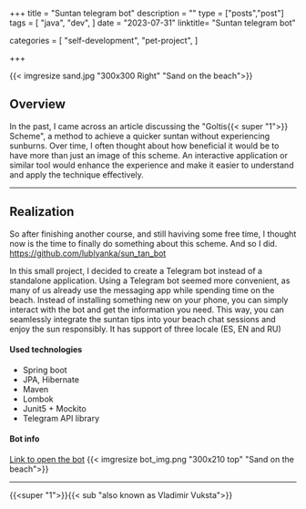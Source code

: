 +++
title = "Suntan telegram bot" 
description = ""
type = ["posts","post"]
tags = [
    "java",
    "dev",
]
date = "2023-07-31"
linktitle= "Suntan telegram bot"

categories = [
    "self-development",
    "pet-project",
]

+++

 {{< imgresize sand.jpg "300x300 Right" "Sand on the beach">}} 

## Overview

 In the past, I came across an article discussing the "Goltis{{< super "1">}} Scheme", a method to achieve a quicker suntan without experiencing sunburns. Over time, I often thought about how beneficial it would be to have more than just an image of this scheme. An interactive application or similar tool would enhance the experience and make it easier to understand and apply the technique effectively.

-----------------
## Realization
So after finishing another course, and still haviving some free time, I thought now is the time to finally do something about this scheme. And so I did. 
https://github.com/lublyanka/sun_tan_bot 

In this small project, I decided to create a Telegram bot instead of a standalone application. Using a Telegram bot seemed more convenient, as many of us already use the messaging app while spending time on the beach. Instead of installing something new on your phone, you can simply interact with the bot and get the information you need. This way, you can seamlessly integrate the suntan tips into your beach chat sessions and enjoy the sun responsibly.
It has support of three locale (ES, EN and RU)


#### Used technologies
* Spring boot
* JPA, Hibernate
* Maven
* Lombok 
* Junit5 + Mockito
* Telegram API library

#### Bot info
[Link to open the bot]( https://t.me/sun_tan_bot "Bot link")
 {{< imgresize bot_img.png "300x210 top" "Sand on the beach">}} 


-----------------
{{<super "1">}}{{< sub "also known as Vladimir Vuksta">}}
